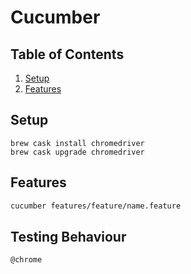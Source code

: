 # Cucumber

## Table of Contents
1. [Setup](#setup)
2. [Features](#features)

## Setup
```
brew cask install chromedriver
brew cask upgrade chromedriver
```

## Features
```bash
cucumber features/feature/name.feature
```

## Testing Behaviour
```
@chrome
```
